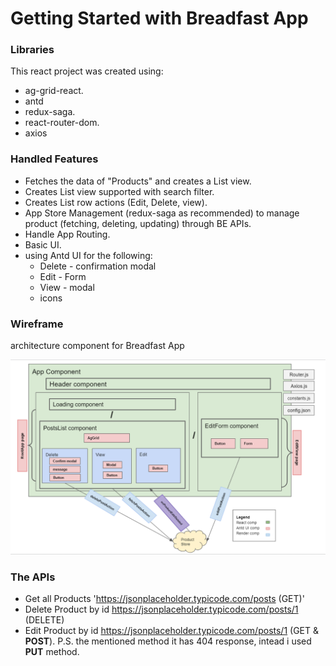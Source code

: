 # Getting Started with Breadfast App

### Libraries 
This react project was created using: 
- ag-grid-react.
- antd
- redux-saga.
- react-router-dom.
- axios

### Handled Features
- Fetches the data of "Products" and creates a List view.
- Creates List view supported with search filter.
- Creates List row actions (Edit, Delete, view).
- App Store Management (redux-saga as recommended) to manage product (fetching, deleting, updating) through BE APIs.
- Handle App Routing.
- Basic UI.
- using Antd UI for the following:
  - Delete - confirmation modal
  - Edit - Form
  - View - modal 
  - icons

### Wireframe
architecture component for Breadfast App

![alt text](https://github.com/MaramHoraiz/breadfast-app/blob/master/public/Breadfast-app-wireframe.png)
### The APIs

- Get all Products 'https://jsonplaceholder.typicode.com/posts (GET)'
- Delete Product by id https://jsonplaceholder.typicode.com/posts/1 (DELETE)
- Edit Product by id https://jsonplaceholder.typicode.com/posts/1 (GET & **POST**). 
    P.S. the mentioned method it has 404 response, intead i used **PUT** method.
